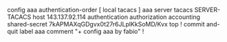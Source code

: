 config
aaa authentication-order [ local tacacs ]
aaa server tacacs SERVER-TACACS
host 143.137.92.114
authentication
authorization
accounting
shared-secret $7$kAPMAXqGDgvx0t27r6JLplKkSoMD/Kvx
top
!
commit and-quit label aaa comment "+ config aaa by fabio"
!